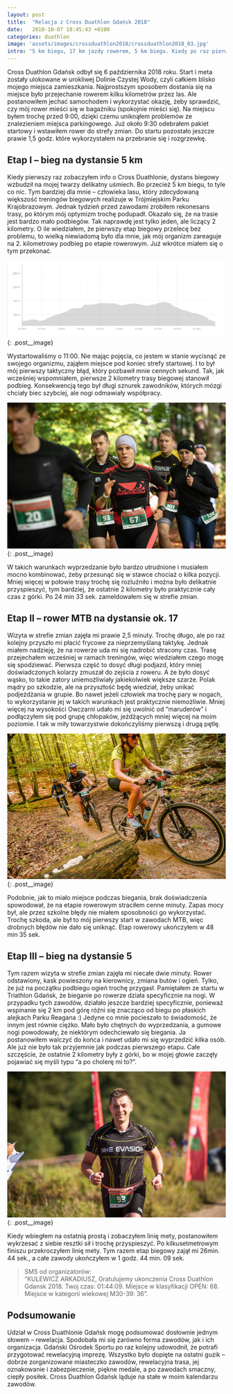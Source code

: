```yaml
---
layout: post
title:  "Relacja z Cross Duathlon Gdańsk 2018"
date:   2018-10-07 18:45:43 +0100
categories: duathlon
image: 'assets/images/crossduathlon2018/crossduathlon2018_03.jpg'
intro: "5 km biegu, 17 km jazdy rowerem, 5 km biegu. Kiedy po raz pierwszy wpadła mi w oko informacja, że na takim to właśnie śmiesznym dystansie odbędzie się w Gdańsku Cross Duathlon, pomyślałem sobie – to coś dla mnie. Jednak już pierwszy rekonesans trasy uzmysłowił mi, że te zawody to nie będzie jednak taka bułka z masłem."
---
```


Cross Duathlon Gdańsk odbył się 6 października 2018 roku. Start i meta zostały ulokowane w urokliwej Dolinie Czystej Wody, czyli całkiem blisko mojego miejsca zamieszkania. Najprostszym sposobem dostania się na miejsce było przejechanie rowerem kilku kilometrów przez las. Ale postanowiłem jechać samochodem i wykorzystać okazję, żeby sprawdzić, czy mój rower mieści się w bagażniku (spokojnie mieści się). Na miejscu byłem trochę przed 9:00, dzięki czemu uniknąłem problemów ze znalezieniem miejsca parkingowego. Już około 9:30 odebrałem pakiet startowy i wstawiłem rower do strefy zmian. Do startu pozostało jeszcze prawie 1,5 godz. które wykorzystałem na przebranie się i rozgrzewkę.  

## Etap I – bieg na dystansie 5 km

Kiedy pierwszy raz zobaczyłem info o Cross Duathlonie, dystans biegowy wzbudził na mojej twarzy delikatny uśmiech. Bo przecież 5 km biegu, to tyle co nic. Tym bardziej dla mnie – człowieka lasu, który zdecydowaną większość treningów biegowych realizuje w Trójmiejskim Parku Krajobrazowym. Jednak tydzień przed zawodami zrobiłem rekonesans trasy, po którym mój optymizm trochę podupadł. Okazało się, że na trasie jest bardzo mało podbiegów. Tak naprawdę jest tylko jeden, ale liczący 2 kilometry. O ile wiedziałem, że pierwszy etap biegowy przelecę bez problemu, to wielką niewiadomą było dla mnie, jak mój organizm zareaguje na 2. kilometrowy podbieg po etapie rowerowym. Już wkrótce miałem się o tym przekonać. 

![Wykres biegu](/assets/images/crossduathlon2018/profil_bieg.png){: .post__image}

Wystartowaliśmy o 11:00. Nie mając pojęcia, co jestem w stanie wycisnąć ze swojego organizmu, zająłem miejsce pod koniec strefy startowej. I to był mój pierwszy taktyczny błąd, który pozbawił mnie cennych sekund. Tak, jak wcześniej wspomniałem, pierwsze 2 kilometry trasy biegowej stanowił podbieg. Konsekwencją tego był długi sznurek zawodników, których mózgi chciały biec szybciej, ale nogi odmawiały współpracy.

![Zdjęcie ilustrujące etap biegowy](/assets/images/crossduathlon2018/crossduathlon2018_02.jpg){: .post__image}

W takich warunkach wyprzedzanie było bardzo utrudnione i musiałem mocno kombinować, żeby przesunąć się w stawce chociaż o kilka pozycji. Mniej więcej w połowie trasy trochę się rozluźniło i można było delikatnie przyspieszyć, tym bardziej, że ostatnie 2 kilometry było praktycznie cały czas z górki. Po 24 min 33 sek.  zameldowałem się w strefie zmian. 

## Etap II – rower MTB na dystansie ok. 17 

Wizyta w strefie zmian zajęła mi prawie 2,5 minuty. Trochę długo, ale po raz kolejny przyszło mi płacić frycowe za nieprzemyślaną taktykę. Jednak miałem nadzieję, że na rowerze uda mi się nadrobić stracony czas. Trasę przejechałem wcześniej w ramach treningów, więc wiedziałem czego mogę się spodziewać. Pierwsza część to dosyć długi podjazd, który mniej doświadczonych kolarzy zmuszał do zejścia z roweru. A że było dosyć wąsko, to takie zatory uniemożliwiały jakiekolwiek większe szarże. Polak mądry po szkodzie, ale na przyszłość będę wiedział, żeby unikać podjeżdżania w grupie. Bo nawet jeżeli człowiek ma trochę pary w nogach, to wykorzystanie jej w takich warunkach jest praktycznie niemożliwie. Mniej więcej na wysokości Owczarni udało mi się uwolnić od “maruderów” i podłączyłem się pod grupę chłopaków, jeżdżących mniej więcej na moim poziomie. I tak w miły towarzystwie dokończyliśmy pierwszą i drugą pętlę.

![Zdjęcie ilustrujące etap rowerowy](/assets/images/crossduathlon2018/crossduathlon2018_04.jpg){: .post__image}

Podobnie, jak to miało miejsce podczas biegania, brak doświadczenia spowodował, że na etapie rowerowym straciłem cenne minuty. Zapas mocy był, ale przez szkolne błędy nie miałem sposobności go wykorzystać. Trochę szkoda, ale był to mój pierwszy start w zawodach MTB, więc drobnych błędów nie dało się uniknąć. Etap rowerowy ukończyłem w 48 min 35 sek.

## Etap III – bieg na dystansie 5 

Tym razem wizyta w strefie zmian zajęła mi niecałe dwie minuty. Rower odstawiony, kask powieszony na kierownicy, zmiana butów i ogień. Tylko, że już na początku podbiegu ogień trochę przygasł. Pamiętałem ze startu w Triathlon Gdańsk, że bieganie po rowerze działa specyficznie na nogi. W przypadku tych zawodów, działało jeszcze bardziej specyficznie, ponieważ wspinanie się 2 km pod górę różni się znacząco od biegu po płaskich alejkach Parku Reagana :) Jedyne co mnie pocieszało to świadomość, że innym jest równie ciężko. Mało było chętnych do wyprzedzania, a gumowe nogi powodowały, że niektórym odechciewało się biegania. Ja postanowiłem walczyć do końca i nawet udało mi się wyprzedzić kilka osób. Ale już nie było tak przyjemnie jak podczas pierwszego etapu. Całe szczęście, że ostatnie 2 kilometry były z górki, bo w mojej głowie zaczęły pojawiać się myśli typu “a po cholerę mi to?”.

![Zdjęcie z finishu](/assets/images/crossduathlon2018/crossduathlon2018.jpg){: .post__image}

Kiedy wbiegłem na ostatnią prostą i zobaczyłem linię mety, postanowiłem wykrzesać z siebie resztki sił i trochę przyspieszyć. Po kilkusetmetrowym finiszu przekroczyłem linię mety. Tym razem etap biegowy zajął mi 26min. 44 sek., a całe zawody ukończyłem w 1 godz. 44 min. 09 sek. 

> SMS od organizatorów: <br>“KULEWICZ ARKADIUSZ, Gratulujemy ukonczenia Cross Duathlon Gdansk 2018. Twoj czas: 01:44:09. Miejsce w klasyfikacji OPEN: 68. Miejsce w kategorii wiekowej M30-39: 36”. 

## Podsumowanie 

Udział w Cross Duathlonie Gdańsk mogę podsumować dosłownie jednym słowem – rewelacja. Spodobała mi się zarówno forma zawodów, jak i ich organizacja. Gdański Ośrodek Sportu po raz kolejny udowodnił, że potrafi przygotować rewelacyjną imprezę. Wszystko było dopięte na ostatni guzik – dobrze zorganizowane miasteczko zawodów, rewelacyjna trasa, jej oznakowanie i zabezpieczenie, piękne medale, a po zawodach smaczny, ciepły posiłek. Cross Duathlon Gdańsk ląduje na stałe w moim kalendarzu zawodów. 